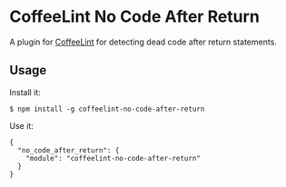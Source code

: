 CoffeeLint No Code After Return
===============================

A plugin for [CoffeeLint](http://www.coffeelint.org/) for detecting dead code after return statements.

Usage
-----

Install it:

    $ npm install -g coffeelint-no-code-after-return

Use it:

    {
      "no_code_after_return": {
        "module": "coffeelint-no-code-after-return"
      }
    }
